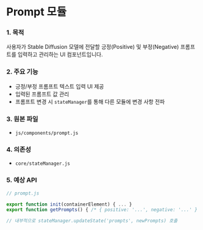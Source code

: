 # Prompt 모듈

### 1. 목적
사용자가 Stable Diffusion 모델에 전달할 긍정(Positive) 및 부정(Negative) 프롬프트를 입력하고 관리하는 UI 컴포넌트입니다.

### 2. 주요 기능
- 긍정/부정 프롬프트 텍스트 입력 UI 제공
- 입력된 프롬프트 값 관리
- 프롬프트 변경 시 `stateManager`를 통해 다른 모듈에 변경 사항 전파

### 3. 원본 파일
- `js/components/prompt.js`

### 4. 의존성
- `core/stateManager.js`

### 5. 예상 API

```javascript
// prompt.js

export function init(containerElement) { ... }
export function getPrompts() { /* { positive: '...', negative: '...' } */ ... }

// 내부적으로 stateManager.updateState('prompts', newPrompts) 호출
```

